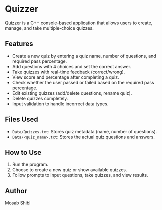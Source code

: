 # Quizzer

Quizzer is a C++ console-based application that allows users to create, manage, and take multiple-choice quizzes.

## Features

- Create a new quiz by entering a quiz name, number of questions, and required pass percentage.
- Add questions with 4 choices and set the correct answer.
- Take quizzes with real-time feedback (correct/wrong).
- View score and percentage after completing a quiz.
- Check whether the user passed or failed based on the required pass percentage.
- Edit existing quizzes (add/delete questions, rename quiz).
- Delete quizzes completely.
- Input validation to handle incorrect data types.

## Files Used

- `Data/Quizzes.txt`: Stores quiz metadata (name, number of questions).
- `Data/<quiz_name>.txt`: Stores the actual quiz questions and answers.

## How to Use

1. Run the program.
2. Choose to create a new quiz or show available quizzes.
3. Follow prompts to input questions, take quizzes, and view results.

## Author

Mosab Shibl

